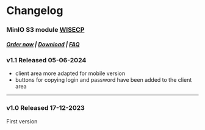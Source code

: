 # Changelog

### MinIO S3 module **[WISECP](https://puqcloud.com/link.php?id=78)** 

#####  [Order now](https://puqcloud.com/wisecp-module-minio-s3.php) | [Download](https://download.puqcloud.com/WISECP/Product/PUQ_WISECP-MinIO-S3/) | [FAQ](https://faq.puqcloud.com/)

### v1.1 Released 05-06-2024
 
 - client area more adapted for mobile version
 - buttons for copying login and password have been added to the client area

- - - - -

### v1.0 Released 17-12-2023

First version
